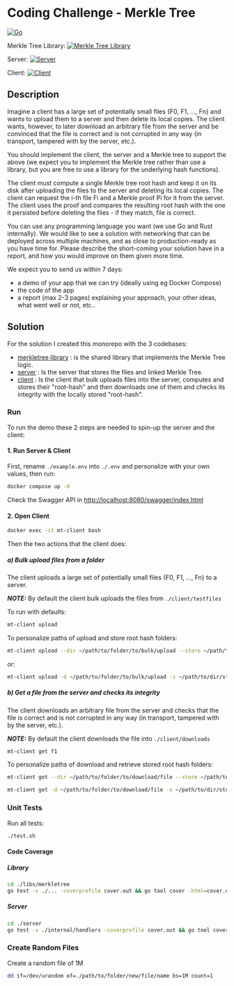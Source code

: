 # Coding Challenge - Merkle Tree

[![Go](https://github.com/pavva91/merkle-tree/actions/workflows/go.yml/badge.svg)](https://github.com/pavva91/merkle-tree/actions/workflows/go.yml)

Merkle Tree Library: [![Merkle Tree Library](https://goreportcard.com/badge/github.com/pavva91/merkle-tree/libs/merkletree)](https://goreportcard.com/report/github.com/pavva91/merkle-tree/libs/merkletree)

Server: [![Server](https://goreportcard.com/badge/github.com/pavva91/merkle-tree/server)](https://goreportcard.com/report/github.com/pavva91/merkle-tree/server)

Client: [![Client](https://goreportcard.com/badge/github.com/pavva91/merkle-tree/client)](https://goreportcard.com/report/github.com/pavva91/merkle-tree/client)

## Description

Imagine a client has a large set of potentially small files {F0, F1, …, Fn} and wants to upload them to a server and then delete its local copies.
The client wants, however, to later download an arbitrary file from the server and be convinced that the file is correct and is not corrupted in any way (in transport, tampered with by the server, etc.).

You should implement the client, the server and a Merkle tree to support the above (we expect you to implement the Merkle tree rather than use a library, but you are free to use a library for the underlying hash functions).

The client must compute a single Merkle tree root hash and keep it on its disk after uploading the files to the server and deleting its local copies. The client can request the i-th file Fi and a Merkle proof Pi for it from the server. The client uses the proof and compares the resulting root hash with the one it persisted before deleting the files - if they match, file is correct.

You can use any programming language you want (we use Go and Rust internally). We would like to see a solution with networking that can be deployed across multiple machines, and as close to production-ready as you have time for. Please describe the short-coming your solution have in a report, and how you would improve on them given more time.

We expect you to send us within 7 days:

- a demo of your app that we can try (ideally using eg Docker Compose)
- the code of the app
- a report (max 2-3 pages) explaining your approach, your other ideas, what went well or not, etc..

## Solution

For the solution I created this monorepo with the 3 codebases:

- [merkletree library](./libs/merkletree/) : is the shared library that implements the Merkle Tree logic.
- [server](./server/) : Is the server that stores the files and linked Merkle Tree.
- [client](./client/) : Is the client that bulk uploads files into the server, computes and stores their "root-hash" and then downloads one of them and checks its integrity with the locally stored "root-hash".

### Run

To run the demo these 2 steps are needed to spin-up the server and the client:

#### 1. Run Server & Client

First, rename `./example.env` into `./.env` and personalize with your own values, then run:

```bash
docker compose up -d
```

Check the Swagger API in [http://localhost:8080/swagger/index.html](http://localhost:8080/swagger/index.html)

#### 2. Open Client

```bash
docker exec -it mt-client bash
```

Then the two actions that the client does:

##### a) Bulk upload files from a folder

The client uploads a large set of potentially small files {F0, F1, …, Fn} to a server.

**_NOTE:_** By default the client bulk uploads the files from `./client/testfiles`

To run with defaults:

```bash
mt-client upload
```

To personalize paths of upload and store root hash folders:

```bash
mt-client upload --dir ~/path/to/folder/to/bulk/upload --store ~/path/to/dir/store/root/hash
```

or:

```bash
mt-client upload -d ~/path/to/folder/to/bulk/upload -s ~/path/to/dir/store/root/hash
```

##### b) Get a file from the server and checks its integrity

The client downloads an arbitrary file from the server and checks that the file is correct and is not corrupted in any way (in transport, tampered with by the server, etc.).

**_NOTE:_** By default the client downloads the file into `./client/downloads`

```bash
mt-client get f1
```

To personalize paths of download and retrieve stored root hash folders:

```bash
mt-client get --dir ~/path/to/folder/to/download/file --store ~/path/to/dir/store/root/hash f1
```

```bash
mt-client get -d ~/path/to/folder/to/download/file -s ~/path/to/dir/store/root/hash f1
```

### Unit Tests

Run all tests:

```bash
./test.sh
```

#### Code Coverage

##### Library

```bash
cd ./libs/merkletree
go test -v ./... -coverprofile cover.out && go tool cover -html=cover.out
```

##### Server

```bash
cd ./server
go test -v ./internal/handlers -coverprofile cover.out && go tool cover -html=cover.out
```

### Create Random Files

Create a random file of 1M

```bash
dd if=/dev/urandom of=./path/to/folder/new/file/name bs=1M count=1
```
